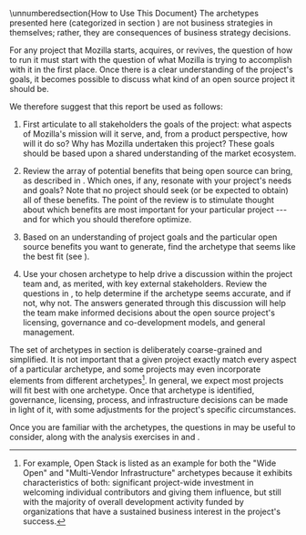 \unnumberedsection{How to Use This Document}
The archetypes presented here (categorized in section ) are not business
strategies in themselves; rather, they are consequences of business
strategy decisions.

For any project that Mozilla starts, acquires, or revives, the question
of how to run it must start with the question of what Mozilla is trying
to accomplish with it in the first place. Once there is a clear
understanding of the project's goals, it becomes possible to discuss
what kind of an open source project it should be.

We therefore suggest that this report be used as follows:

1.  First articulate to all stakeholders the goals of the project: what
    aspects of Mozilla's mission will it serve, and, from a product
    perspective, how will it do so? Why has Mozilla undertaken this
    project? These goals should be based upon a shared understanding of
    the market ecosystem.

2.  Review the array of potential benefits that being open source can
    bring, as described in . Which ones, if any, resonate with your
    project's needs and goals? Note that no project should seek (or be
    expected to obtain) all of these benefits. The point of the review
    is to stimulate thought about which benefits are most important for
    your particular project --- and for which you should therefore
    optimize.

3.  Based on an understanding of project goals and the particular open
    source benefits you want to generate, find the archetype that seems
    like the best fit (see ).

4.  Use your chosen archetype to help drive a discussion within the
    project team and, as merited, with key external stakeholders. Review
    the questions in , to help determine if the archetype seems
    accurate, and if not, why not. The answers generated through this
    discussion will help the team make informed decisions about the open
    source project's licensing, governance and co-development models,
    and general management.

The set of archetypes in section is deliberately coarse-grained and
simplified. It is not important that a given project exactly match every
aspect of a particular archetype, and some projects may even incorporate
elements from different archetypes[^1]. In general, we expect most
projects will fit best with one archetype. Once that archetype is
identified, governance, licensing, process, and infrastructure decisions
can be made in light of it, with some adjustments for the project's
specific circumstances.

Once you are familiar with the archetypes, the questions in may be
useful to consider, along with the analysis exercises in and .

[^1]: For example, Open Stack is listed as an example for both the "Wide
    Open" and "Multi-Vendor Infrastructure" archetypes because it
    exhibits characteristics of both: significant project-wide
    investment in welcoming individual contributors and giving them
    influence, but still with the majority of overall development
    activity funded by organizations that have a sustained business
    interest in the project's success.
